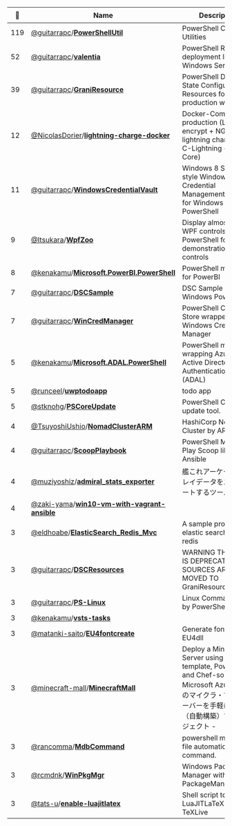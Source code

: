 |:star2: | Name | Description | 🌍|
|---|---|---|---|
|119|[@guitarrapc](https://github.com/guitarrapc)/[**PowerShellUtil**](https://github.com/guitarrapc/PowerShellUtil)|PowerShell Common Utilities||
|52|[@guitarrapc](https://github.com/guitarrapc)/[**valentia**](https://github.com/guitarrapc/valentia)|PowerShell Remote deployment library for Windows Servers|[:arrow_upper_right:](http://guitarrapc.github.io/valentia/)|
|39|[@guitarrapc](https://github.com/guitarrapc)/[**GraniResource**](https://github.com/guitarrapc/GraniResource)|PowerShell Desired State Configuration Resources for real production workload.|[:arrow_upper_right:](https://www.powershellgallery.com/packages/GraniResource)|
|12|[@NicolasDorier](https://github.com/NicolasDorier)/[**lightning-charge-docker**](https://github.com/NicolasDorier/lightning-charge-docker)|Docker-Compose for production (Let's encrypt + NGINX + lightning charged + C-Lightning + Bitcoin Core)||
|11|[@guitarrapc](https://github.com/guitarrapc)/[**WindowsCredentialVault**](https://github.com/guitarrapc/WindowsCredentialVault)|Windows 8 Store App style Windows Credential Management Module for Windows PowerShell||
|9|[@Itsukara](https://github.com/Itsukara)/[**WpfZoo**](https://github.com/Itsukara/WpfZoo)|Display almost all WPF controls by PowerShell for demonstration of WPF controls||
|8|[@kenakamu](https://github.com/kenakamu)/[**Microsoft.PowerBI.PowerShell**](https://github.com/kenakamu/Microsoft.PowerBI.PowerShell)|PowerShell mobule for PowerBI||
|7|[@guitarrapc](https://github.com/guitarrapc)/[**DSCSample**](https://github.com/guitarrapc/DSCSample)|DSC Sample for Windows PowerShell||
|7|[@guitarrapc](https://github.com/guitarrapc)/[**WinCredManager**](https://github.com/guitarrapc/WinCredManager)|PowerShell Credential Store wrapper to use Windows Credential Manager||
|5|[@kenakamu](https://github.com/kenakamu)/[**Microsoft.ADAL.PowerShell**](https://github.com/kenakamu/Microsoft.ADAL.PowerShell)|PowerShell module wrapping Azure Active Directory Authentication Library (ADAL)||
|5|[@runceel](https://github.com/runceel)/[**uwptodoapp**](https://github.com/runceel/uwptodoapp)|todo app||
|5|[@stknohg](https://github.com/stknohg)/[**PSCoreUpdate**](https://github.com/stknohg/PSCoreUpdate)|PowerShell Core update tool.||
|4|[@TsuyoshiUshio](https://github.com/TsuyoshiUshio)/[**NomadClusterARM**](https://github.com/TsuyoshiUshio/NomadClusterARM)|HashiCorp Nomad Cluster by ARM||
|4|[@guitarrapc](https://github.com/guitarrapc)/[**ScoopPlaybook**](https://github.com/guitarrapc/ScoopPlaybook)|PowerShell Module to Play Scoop like Ansible|[:arrow_upper_right:](https://www.powershellgallery.com/packages/ScoopPlaybook)|
|4|[@muziyoshiz](https://github.com/muziyoshiz)/[**admiral_stats_exporter**](https://github.com/muziyoshiz/admiral_stats_exporter)|艦これアーケードのプレイデータをエクスポートするツール||
|4|[@zaki-yama](https://github.com/zaki-yama)/[**win10-vm-with-vagrant-ansible**](https://github.com/zaki-yama/win10-vm-with-vagrant-ansible)|||
|3|[@eldhoabe](https://github.com/eldhoabe)/[**ElasticSearch_Redis_Mvc**](https://github.com/eldhoabe/ElasticSearch_Redis_Mvc)|A sample project with elastic search and redis ||
|3|[@guitarrapc](https://github.com/guitarrapc)/[**DSCResources**](https://github.com/guitarrapc/DSCResources)|WARNING THIS REPO IS DEPRECATED!! ALL SOURCES ARE MOVED TO GraniResource.|[:arrow_upper_right:](https://github.com/guitarrapc/GraniResource )|
|3|[@guitarrapc](https://github.com/guitarrapc)/[**PS-Linux**](https://github.com/guitarrapc/PS-Linux)|Linux Command alter by PowerShell||
|3|[@kenakamu](https://github.com/kenakamu)/[**vsts-tasks**](https://github.com/kenakamu/vsts-tasks)|||
|3|[@matanki-saito](https://github.com/matanki-saito)/[**EU4fontcreate**](https://github.com/matanki-saito/EU4fontcreate)|Generate fonts for EU4dll||
|3|[@minecraft-mall](https://github.com/minecraft-mall)/[**MinecraftMall**](https://github.com/minecraft-mall/MinecraftMall)|Deploy a Minecraft Server using ARM template, PowerShell, and Chef-solo - Microsoft Azureで、私のマイクラ・マルチサーバーを手軽にゲット（自動構築）するプロジェクト - ||
|3|[@rancomma](https://github.com/rancomma)/[**MdbCommand**](https://github.com/rancomma/MdbCommand)|powershell ms mdb file automation command.||
|3|[@rcmdnk](https://github.com/rcmdnk)/[**WinPkgMgr**](https://github.com/rcmdnk/WinPkgMgr)|Windows Packagee Manager with PackageManagement.||
|3|[@tats-u](https://github.com/tats-u)/[**enable-luajitlatex**](https://github.com/tats-u/enable-luajitlatex)|Shell script to enable LuaJITLaTeX in TeXLive||

